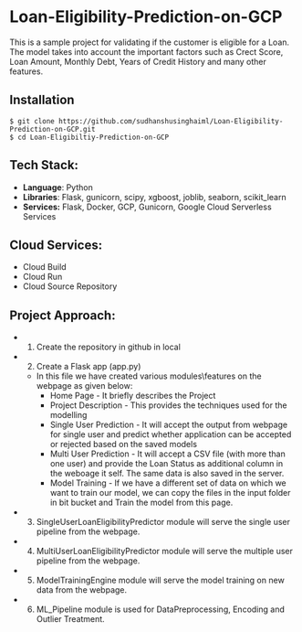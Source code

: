 # Loan-Eligibility-Prediction-on-GCP
This is a sample project for validating if the customer is eligible for a Loan. The model takes into account the important factors such as Crect Score, Loan Amount, Monthly Debt, Years of Credit History and many other features.  

## Installation
```
$ git clone https://github.com/sudhanshusinghaiml/Loan-Eligibility-Prediction-on-GCP.git
$ cd Loan-Eligibiltiy-Prediction-on-GCP
```

## Tech Stack:
 - **Language**: Python
 - **Libraries**: Flask, gunicorn, scipy, xgboost, joblib, seaborn, scikit_learn
 - **Services:** Flask, Docker, GCP, Gunicorn, Google Cloud Serverless Services

## Cloud Services:
 - Cloud Build
 - Cloud Run
 - Cloud Source Repository

## Project Approach:
 - 1. Create the repository in github in local
 - 2. Create a Flask app (app.py)
    - In this file we have created various modules\features on the webpage as given below:
        - Home Page - It briefly describes the Project
        - Project Description - This provides the techniques used for the modelling
        - Single User Prediction - It will accept the output from webpage for single user and predict whether application can be accepted or rejected based on the saved models
        - Multi User Prediction - It will accept a CSV file (with more than one user) and provide the Loan Status as additional column in the weboage it self. The same data is also saved in the server.
        - Model Training - If we have a different set of data on which we want to train our model, we can copy the files in the input folder in bit bucket and Train the model from this page.
 - 3. SingleUserLoanEligibilityPredictor module will serve the single user pipeline from the webpage.
 - 4. MultiUserLoanEligibilityPredictor module will serve the multiple user pipeline from the webpage.
 - 5. ModelTrainingEngine module will serve the model training on new data from the webpage.
 - 6. ML_Pipeline module is used for DataPreprocessing, Encoding and Outlier Treatment.